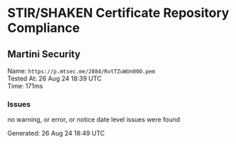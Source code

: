 # STIR/SHAKEN Certificate Repository Compliance

## Martini Security

Name: `https://p.mtsec.me/2884/RvtTZuWUn00O.pem`\
Tested At: 26 Aug 24 18:39 UTC\
Time: 171ms

### Issues

no warning, or error, or notice date level issues were found

Generated: 26 Aug 24 18:49 UTC